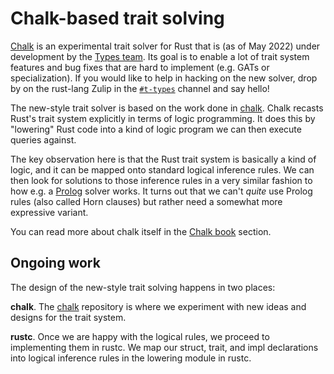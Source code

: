 # Chalk-based trait solving

[Chalk][chalk] is an experimental trait solver for Rust that is
(as of <!-- date-check --> May 2022) under development by the [Types team].
Its goal is to enable a lot of trait system features and bug fixes
that are hard to implement (e.g. GATs or specialization). If you would like to
help in hacking on the new solver, drop by on the rust-lang Zulip in the [`#t-types`]
channel and say hello!

[Types team]: https://github.com/rust-lang/types-team
[`#t-types`]: https://rust-lang.zulipchat.com/#narrow/stream/144729-t-types

The new-style trait solver is based on the work done in [chalk]. Chalk
recasts Rust's trait system explicitly in terms of logic programming. It does
this by "lowering" Rust code into a kind of logic program we can then execute
queries against.

The key observation here is that the Rust trait system is basically a
kind of logic, and it can be mapped onto standard logical inference
rules. We can then look for solutions to those inference rules in a
very similar fashion to how e.g. a [Prolog] solver works. It turns out
that we can't *quite* use Prolog rules (also called Horn clauses) but
rather need a somewhat more expressive variant.

[Prolog]: https://en.wikipedia.org/wiki/Prolog

You can read more about chalk itself in the
[Chalk book](https://rust-lang.github.io/chalk/book/) section.

## Ongoing work
The design of the new-style trait solving happens in two places:

**chalk**. The [chalk] repository is where we experiment with new ideas
and designs for the trait system.

**rustc**. Once we are happy with the logical rules, we proceed to
implementing them in rustc. We map our struct, trait, and impl declarations
into logical inference rules in the lowering module in rustc.

[chalk]: https://github.com/rust-lang/chalk
[rustc_traits]: https://github.com/rust-lang/rust/tree/master/compiler/rustc_traits
